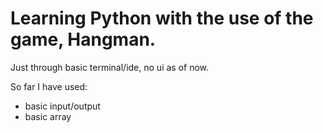 # Learning **Python** with the use of the game, Hangman.

Just through basic terminal/ide, no ui as of now.

So far I have used:
* basic input/output
* basic array

